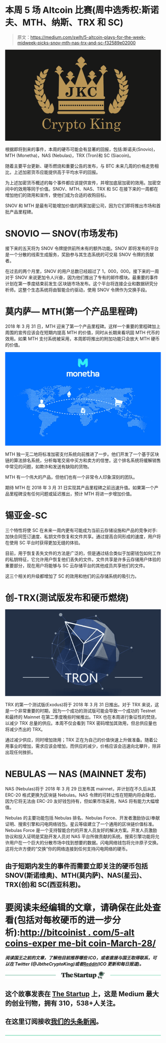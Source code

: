 # 本周 5 场 Altcoin 比赛(周中选秀权:斯诺夫、MTH、纳斯、TRX 和 SC)

> 原文：<https://medium.com/swlh/5-altcoin-plays-for-the-week-midweek-picks-snov-mth-nas-trx-and-sc-f32589e02000>

![](img/5b3cdc7d8b36af6d77d013b23b7fcd36.png)

根据即将到来的事件，本周的硬币可能会有显著的回报，包括:斯诺夫(Snovio)，MTH (Monetha)，NAS (Nebulas)，TRX (Tron)和 SC (Siacoin)。

随着主要平台更新、硬币燃烧和重要公告的发布，与 BTC 未来几周的价格走势相比，上述加密货币应能提供高于平均水平的回报。

为上述加密货币概述的每个事件都应该提供宣传，并增加底层加密的效用。加密空间中的效用等同于价值。SNOV、MTH、NAS、TRX 和 SC 在接下来的一周都在增加他们的效用和宣传，使他们成为合适的收购目标。

SNOV 和 MTH 是最有可能增加价值的两家加密公司，因为它们即将推出市场和首批产品里程碑。

# SNOVIO — SNOV(市场发布)

接下来的五天将为 SNOV 令牌提供前所未有的额外功能。SNOV 即将发布的平台是一个分散的线索生成服务，奖励参与其生态系统的可交易 SNOV 令牌的贡献者。

在过去的两个月里，SNOV 的用户总数已经超过了 1，000，000。接下来的一周对于 SNOV 来说更加令人兴奋，因为他们推出了专有的邮件模块。最重要的事件计划在第一季度结束前发生:区块链市场发布。这个平台将连接企业和数据研究分析师。这整个生态系统将由智能合约驱动，使用 SNOV 令牌作为交换手段。

# 莫内萨— MTH(第一个产品里程碑)

2018 年 3 月 31 日，MTH 迎来了第一个产品里程碑。这样一个重要的里程碑加上周围的宣传应该会在短期内提高 MTH 的价值，同时从长期来看巩固 MTH 代币的效用。如果 MTH 支付系统被采用，本周即将推出的附加功能只会放大 MTH 硬币的价值。

![](img/879acf4036a83f49e191a6059998d1b2.png)

MTH 独一无二地将标准加密支付系统向前推进了一步。他们开发了一个基于区块链的算法排名系统，分析每笔交易中买方和卖方的信誉。这个排名系统将缓解销售中常见的问题，如欺诈和发送有缺陷的货物。

MTH 有一个伟大的产品，但他们也有一个非常令人印象深刻的团队。

期待 MTH 在 2018 年 3 月 31 日实现其产品里程碑之前迅速升值。如果第一个产品里程碑没有任何问题或延迟推出，预计 MTH 将进一步增加价值。

# 锡亚金-SC

三个特性将使 SC 在未来一周内更有可能成为当前云存储设施和产品的竞争对手:加快合同签订速度、私钥文件恢复和文件共享。通过提高合同形成的速度，用户将在使用 SC 平台时获得更加无缝的体验。

目前，用于恢复丢失文件的方法是广泛的，但是通过结合类似于加密钱包如何工作的私钥特征，它允许用户恢复他们丢失的文件。文件共享是许多云存储用户体验的重要部分，现在用户将能够与 SC 云存储平台的其他成员共享他们的文件。

这三个相关的升级都增加了 SC 的效用和他们的云存储系统的吸引力。

# 创-TRX(测试版发布和硬币燃烧)

![](img/f1e68a77db8d1e93502c3965eae7d3cf.png)

TRX 的第一个测试版(Exodus)将于 2018 年 3 月 31 日推出。对于 TRX 来说，这是一个非常重要的时期，因为一个成功的测试版可能会导致一个成功的 Testnet 和最终的 Mainnet 在第二季度晚些时候推出。TRX 也在本周进行象征性的焚烧，以减少 TRX 总量的供应。本周不仅会看到 TRX 密码增加其效用，但总供应量也将减少杰出的 TRX。

通过减少供应，同时增加效用；TRX 正在为自己的价值快速上升做准备。随着公用事业的增加，需求应该会增加，而供应的减少，价格应该会迅速向北攀升，除非出现任何挫折。

# NEBULAS — NAS (MAINNET 发布)

NAS (Nebulas)将于 2018 年 3 月 29 日发布其 mainnet，并计划在不久后从其 ERC-20 格式更换为区块链 Nebulas。NAS 令牌的可转让性在短期内将会降低，因为它将无法由 ERC-20 友好钱包持有，但如果市场采用，NAS 将有能力大幅增值。

Nebulas 的主要功能包括 Nebulas 排名、Nebulas Force、开发者激励协议/奉献证明、搜索引擎和闪电网络钱包。星云等级建立了一个通用的区块链价值标准。Nebulas Force 是一个支持智能合约的开发人员友好的解决方案。开发人员激励协议和投入证明是奖励开发人员对 NAS 平台所做贡献的系统。搜索引擎功能将允许用户在一个巨大的分散市场中找到想要的数据。闪电网络钱包将允许原子交换。这将允许方便的“交换”你的网络连接到任何支持闪电网络的硬币。

## 由于短期内发生的事件而需要立即关注的硬币包括 SNOV(斯诺维奥)、MTH(莫内萨)、NAS(星云)、TRX(创)和 SC(西亚科恩)。

# 要阅读未经编辑的文章，请确保在此处查看(包括对每枚硬币的进一步分析):[http://bitcoinist . com/5-alt coins-exper me-bit coin-March-28/](http://bitcoinist.com/5-altcoins-outperform-bitcoin-march-28/)

***阅读国王之前的文章，了解他目前推荐哪些 ICO，或者直接与国王取得联系，可以在 Twitter (@JbtheCryptoKing)或者***[***Reddit***](https://redd.it/81hj5q)***(ICO 更新和每日报道)。***

[![](img/308a8d84fb9b2fab43d66c117fcc4bb4.png)](https://medium.com/swlh)

## 这个故事发表在 [The Startup](https://medium.com/swlh) 上，这是 Medium 最大的创业刊物，拥有 310，538+人关注。

## 在这里订阅接收[我们的头条新闻](http://growthsupply.com/the-startup-newsletter/)。

[![](img/b0164736ea17a63403e660de5dedf91a.png)](https://medium.com/swlh)